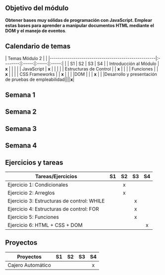## Objetivo del módulo

 **Obtener bases muy sólidas de programación con JavaScript. Emplear estas bases para aprender a manipular documentos HTML mediante el DOM y el manejo de eventos**. 

## Calendario de temas
|                          Temas Módulo 2                         |                         |
|-----------------------------------------------------|:--------:|:-----:|:-----:|:-----:|
|                                                       |    S1    |   S2  |   S3  |   S4  |
| Introducción al Módulo                                |   **x**  |       |       |       |
| JavaScript                                      |   **x**  |       |       |       |
| Estructuras de Control                           |    |     **x**   |       |       |
| Funciones                                   |    |      **x**  |       |       |
| CSS Frameworks                                           |    |    **x**    |       |       |
|DOM                                         |     |       |     **x**   |        |
|Desarrollo y presentación de pruebas de empleabilidad||||**x**|

## Semana 1

## Semana 2

## Semana 3

## Semana 4

## Ejercicios y tareas
| Tareas/Ejercicios                   | S1 | S2 | S3 | S4 |
|-------------------------------------|:----:|:----:|:----:|:----:|
| Ejercicio 1: Condicionales                   |    |  x  |    |    |
| Ejercicio 2: Arreglos         |    |  x  |    |    |
| Ejercicio 3: Estructuras de control: WHILE    |    |    |  x  |    |
| Ejercicio 4: Estructuras de control: FOR |    |    |   x |    |
| Ejercicio 5: Funciones    |    |    |    x|    |
| Ejercicio 6: HTML + CSS + DOM ||||x|

## Proyectos
| Proyectos                            | S1 | S2 | S3 | S4 |
|---------------------------------------|:--:|:--:|:--:|:--:|
| Cajero Automático                      |    |   |    |  x  |
